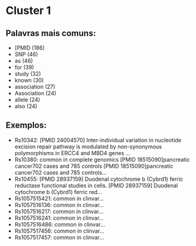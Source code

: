 # Cluster 1

## Palavras mais comuns:

- [PMID (186)
- SNP (46)
- as (46)
- for (39)
- study (32)
- known (30)
- association (27)
- Association (24)
- allele (24)
- also (24)

## Exemplos:
- Rs10342: [PMID 24004570] Inter-individual variation in nucleotide excision repair pathway is modulated by non-synonymous polymorphisms in ERCC4 and MBD4 genes ...
- Rs10380: common in complete genomics [PMID 18515090]pancreatic cancer702 cases and 785 controls [PMID 18515090]pancreatic cancer702 cases and 785 controls...
- Rs10455: [PMID 28937159] Duodenal cytochrome b (Cybrd1) ferric reductase functional studies in cells. [PMID 28937159] Duodenal cytochrome b (Cybrd1) ferric red...
- Rs1057515421: common in clinvar...
- Rs1057516136: common in clinvar...
- Rs1057516217: common in clinvar...
- Rs1057516241: common in clinvar...
- Rs1057516486: common in clinvar...
- Rs1057517456: common in clinvar...
- Rs1057517457: common in clinvar...